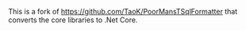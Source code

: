 ﻿This is a fork of https://github.com/TaoK/PoorMansTSqlFormatter that converts the core libraries to .Net Core.